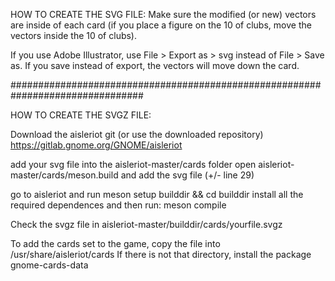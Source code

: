 HOW TO CREATE THE SVG FILE:
Make sure the modified (or new) vectors are inside of each card (if you place a figure on the 10 of clubs, move the vectors inside the 10 of clubs).

If you use Adobe Illustrator, use File > Export as > svg instead of File > Save as. If you save instead of export, the vectors will move down the card.

################################################################################

HOW TO CREATE THE SVGZ FILE:

Download the aisleriot git (or use the downloaded repository)
https://gitlab.gnome.org/GNOME/aisleriot

add your svg file into the aisleriot-master/cards folder
open aisleriot-master/cards/meson.build and add the svg file (+/- line 29)

go to aisleriot and run meson setup builddir && cd builddir
install all the required dependences and then run:
meson compile

Check the svgz file in aisleriot-master/builddir/cards/yourfile.svgz


To add the cards set to the game, copy the file into /usr/share/aisleriot/cards
If there is not that directory, install the package gnome-cards-data